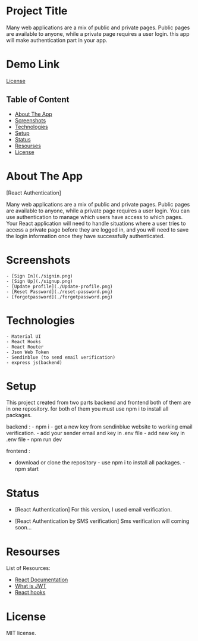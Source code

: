# Project Title

Many web applications are a mix of public and private pages. Public pages are available to anyone, while a private page requires a user login.
this app will make authentication part in your app.

# Demo Link

[License](https://breakdance.github.io/breakdance/)

## Table of Content

- [About The App](#AboutTheApp)
- [Screenshots](#Screenshots)
- [Technologies](#Technologies)
- [Setup](#Setup)
- [Status](#Status)
- [Resourses](#Resourses)
- [License](https://breakdance.github.io/breakdance/)

# About The App

[React Authentication]

Many web applications are a mix of public and private pages. Public pages are available to anyone, while a private page requires a user login. You can use authentication to manage which users have access to which pages. Your React application will need to handle situations where a user tries to access a private page before they are logged in, and you will need to save the login information once they have successfully authenticated.

# Screenshots

    - [Sign In](./signin.png)
    - [Sign Up](./signup.png)
    - [Update profile](./Update-profile.png)
    - [Reset Password](./reset-password.png)
    - [forgotpassword](./forgotpassword.png)

# Technologies

    - Material UI
    - React Hooks
    - React Router
    - Json Web Token
    - Sendinblue (to send email verification)
    - express js(backend)

# Setup

This project created from two parts backend and frontend both of them are in one repository.
for both of them you must use npm i to install all packages.

backend : - npm i - get a new key from sendinblue website to working email verification. - add your sender email and key in .env file - add new key in .env file - npm run dev

frontend :

- download or clone the repository - use npm i to install all packages. - npm start

# Status

- [React Authentication] For this version, I used email verification.

- [React Authentication by SMS verification] Sms verification will coming soon...

# Resourses

List of Resources:

- [React Documentation](https://reactjs.org/docs/getting-started.html)
- [What is JWT](https://jwt.io/introduction)
- [React hooks](https://www.freecodecamp.org/news/introduction-to-react-hooks/)

# License

MIT license.
